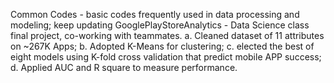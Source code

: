 Common Codes - basic codes frequently used in data processing and modeling; keep updating
GooglePlayStoreAnalytics -  Data Science class final project, co-working with teammates.
                            a. Cleaned dataset of 11 attributes on ~267K Apps; 
                            b. Adopted K-Means for clustering; 
                            c. elected the best of eight models using K-fold cross validation that predict mobile APP success;
                            d. Applied AUC and R square to measure performance.

